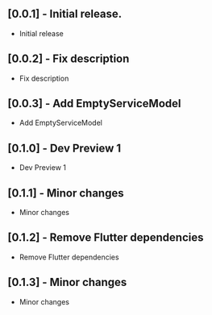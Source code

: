 ## [0.0.1] - Initial release.

* Initial release 

## [0.0.2] - Fix description

* Fix description 

## [0.0.3] - Add EmptyServiceModel

* Add EmptyServiceModel

## [0.1.0] - Dev Preview 1

* Dev Preview 1

## [0.1.1] - Minor changes

* Minor changes

## [0.1.2] - Remove Flutter dependencies

* Remove Flutter dependencies

## [0.1.3] - Minor changes

* Minor changes